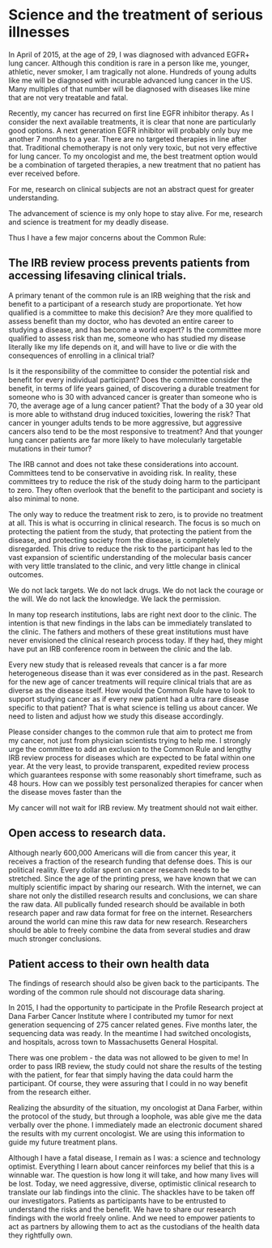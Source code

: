 # Science and the treatment of serious illnesses

In April of 2015, at the age of 29, I was diagnosed with advanced EGFR+ lung cancer. Although this condition is rare in a person like me, younger, athletic, never smoker, I am tragically not alone. Hundreds of young adults like me will be diagnosed with incurable advanced lung cancer in the US. Many multiples of that number will be diagnosed with diseases like mine that are not very treatable and fatal. 

Recently, my cancer has recurred on first line EGFR inhibitor therapy. As I consider the next available treatments, it is clear that none are particularly good options. A next generation EGFR inhibitor will probably only buy me another 7 months to a year. There are no targeted therapies in line after that. Traditional chemotherapy is not only very toxic, but not very effective for lung cancer. To my oncologist and me, the best treatment option would be a combination of targeted therapies, a new treatment that no patient has ever received before.

For me, research on clinical subjects are not an abstract quest for greater understanding. 

The advancement of science is my only hope to stay alive. For me, research and science is treatment for my deadly disease. 

Thus I have a few major concerns about the Common Rule:

##  The IRB review process prevents patients from accessing lifesaving clinical trials.

A primary tenant of the common rule is an IRB weighing that the risk and benefit to a participant of a research study are proportionate. Yet how qualified is a committee to make this decision? Are they more qualified to assess benefit than my doctor, who has devoted an entire career to studying a disease, and has become a world expert? Is the committee more qualified to assess risk than me, someone who has studied my disease literally like my life depends on it, and will have to live or die with the consequences of enrolling in a clinical trial?

Is it the responsibility of the committee to consider the potential risk and benefit for every individual participant? Does the committee consider the benefit, in terms of life years gained, of discovering a durable treatment for someone who is 30 with advanced cancer is greater than someone who is 70, the average age of a lung cancer patient? That the body of a 30 year old is more able to withstand drug induced toxicities, lowering the risk? That cancer in younger adults tends to be more aggressive, but aggressive cancers also tend to be the most responsive to treatment? And that younger lung cancer patients are far more likely to have molecularly targetable mutations in their tumor?

The IRB cannot and does not take these considerations into account.  Committees tend to be conservative in avoiding risk. In reality, these committees try to reduce the risk of the study doing harm to the participant to zero. They often overlook that the benefit to the participant and society is also minimal to none. 

The only way to reduce the treatment risk to zero, is to provide no treatment at all. This is what is occurring in clinical research. The focus is so much on protecting the patient from the study, that protecting the patient from the disease, and protecting society from the disease, is completely disregarded. This drive to reduce the risk to the participant has led to the vast expansion of scientific understanding of the molecular basis cancer with very little translated to the clinic, and very little change in clinical outcomes.

We do not lack targets. We do not lack drugs. We do not lack the courage or the will. We do not lack the knowledge. We lack the permission. 

In many top research institutions, labs are right next door to the clinic. The intention is that new findings in the labs can be immediately translated to the clinic. The fathers and mothers of these great institutions must have never envisioned the clinical research process today.  If they had, they might have put an IRB conference room in between the clinic and the lab.

Every new study that is released reveals that cancer is a far more heterogeneous disease than it was ever considered as in the past. Research for the new age of cancer treatments will require clinical trials that are as diverse as the disease itself. How would the Common Rule have to look to support studying cancer as if every new patient had a ultra rare disease specific to that patient? That is what science is telling us about cancer. We need to listen and adjust how we study this disease accordingly.

Please consider changes to the common rule that aim to protect me from my cancer, not just from physician scientists trying to help me. I strongly urge the committee to add an exclusion to the Common Rule and lengthy IRB review process for diseases which are expected to be fatal within one year. At the very least, to provide transparent, expedited review process which guarantees response with some reasonably short timeframe, such as 48 hours. How can we possibly test personalized therapies for cancer when the disease moves faster than the 

My cancer will not wait for IRB review. My treatment should not wait either.

## Open access to research data. 

Although nearly 600,000 Americans will die from cancer this year, it receives a fraction of the research funding that defense does. This is our political reality. Every dollar spent on cancer research needs to be stretched. Since the age of the printing press, we have known that we can multiply scientific impact by sharing our research. With the internet, we can share not only the distilled research results and conclusions, we can share the raw data. All publically funded research should be available in both research paper and raw data format for free on the internet. Researchers around the world can mine this raw data for new  research. Researchers should be able to freely combine the data from several studies and draw much stronger conclusions.

## Patient access to their own health data

The findings of research should also be given back to the participants. The wording of the common rule should not discourage data sharing.

In 2015, I had the opportunity to participate in the Profile Research project at Dana Farber Cancer Institute where I contributed my tumor for  next generation sequencing of 275 cancer related genes.  Five months later, the sequencing data was ready. In the meantime I had switched oncologists, and hospitals, across town to Massachusetts General Hospital. 

There was one problem - the data was not allowed to be given to me! In order to pass IRB review, the study could not share the results of the testing with the patient, for fear that simply having the data could harm the participant. Of course, they were assuring that I could in no way benefit from the research either. 

Realizing the absurdity of the situation, my oncologist at Dana Farber, within the protocol of the study, but through a loophole, was able give me the data verbally over the phone.  I immediately made an electronic document shared the results with my current oncologist.  We are using this information to guide my future treatment plans.

Although I have a fatal disease, I remain as I was: a science and technology optimist. Everything I learn about cancer reinforces my belief that this is a winnable war. The question is how long it will take, and how many lives will be lost. Today, we need aggressive, diverse, optimistic clinical research to translate our lab findings into the clinic. The shackles have to be taken off our investigators. Patients as participants have to be entrusted to understand the risks and the benefit. We have to share our research findings with the world freely online.  And we need to empower patients to act as partners by allowing them to act as the custodians of the health data they rightfully own.
